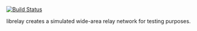 [![Build Status](https://travis-ci.com/kaimast/librelay.svg?branch=master)](https://travis-ci.com/kaimast/librelay)

librelay creates a simulated wide-area relay network for testing purposes.
